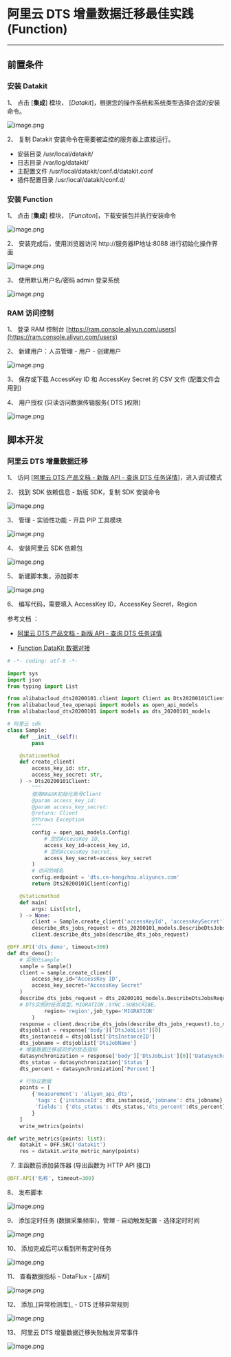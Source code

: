 # 阿里云 DTS 增量数据迁移最佳实践 (Function)

---

## 前置条件

### 安装 Datakit

1、 点击 [**集成**] 模块， [_Datakit_]，根据您的操作系统和系统类型选择合适的安装命令。

![image.png](../images/aliyun-dts-func-1.png)

2、 复制 Datakit 安装命令在需要被监控的服务器上直接运行。
- 安装目录 /usr/local/datakit/
- 日志目录 /var/log/datakit/
- 主配置文件 /usr/local/datakit/conf.d/datakit.conf
- 插件配置目录 /usr/local/datakit/conf.d/
### 安装 Function

1、 点击 [**集成**] 模块， [_Funciton_]，下载安装包并执行安装命令

![image.png](../images/aliyun-dts-func-2.png)

2、 安装完成后，使用浏览器访问 http://服务器IP地址:8088 进行初始化操作界面

![image.png](../images/aliyun-dts-func-3.png)

3、 使用默认用户名/密码 admin 登录系统

![image.png](../images/aliyun-dts-func-4.png)
### RAM 访问控制

1、 登录 RAM 控制台  [https://ram.console.aliyun.com/users](https://ram.console.aliyun.com/users)

2、 新建用户：人员管理 - 用户 - 创建用户

![image.png](../images/aliyun-dts-func-5.png)

3、 保存或下载 AccessKey ID 和 AccessKey Secret 的 CSV 文件 (配置文件会用到)

4、 用户授权 (只读访问数据传输服务( DTS )权限)

![image.png](../images/aliyun-dts-func-6.png)

## 脚本开发

### 阿里云 DTS 增量数据迁移

1、 访问 [[阿里云 DTS 产品文档 - 新版 API - 查询 DTS 任务详情](https://help.aliyun.com/document_detail/209702.html?spm=a2c4g.11186623.6.1002.d97c6436S5LXrz)]，进入调试模式

2、 找到 SDK 依赖信息 - 新版 SDK，复制 SDK 安装命令

![image.png](../images/aliyun-dts-func-7.png)

3、 管理 - 实验性功能 - 开启 PIP 工具模块

![image.png](../images/aliyun-dts-func-8.png)

4、 安装阿里云 SDK 依赖包

![image.png](../images/aliyun-dts-func-9.png)

5、 新建脚本集，添加脚本

![image.png](../images/aliyun-dts-func-10.png)

6、 编写代码，需要填入 AccessKey ID，AccessKey Secret，Region

参考文档 ：

- [阿里云 DTS 产品文档 - 新版 API - 查询 DTS 任务详情](https://help.aliyun.com/document_detail/209702.html?spm=a2c4g.11186623.6.1002.d97c6436S5LXrz)

- [Function DataKit 数据对接](/dataflux-func/development-guide/)

```python
# -*- coding: utf-8 -*-

import sys
import json
from typing import List

from alibabacloud_dts20200101.client import Client as Dts20200101Client
from alibabacloud_tea_openapi import models as open_api_models
from alibabacloud_dts20200101 import models as dts_20200101_models

# 阿里云 sdk
class Sample:
    def __init__(self):
        pass

    @staticmethod
    def create_client(
        access_key_id: str,
        access_key_secret: str,
    ) -> Dts20200101Client:
        """
        使用AK&SK初始化账号Client
        @param access_key_id:
        @param access_key_secret:
        @return: Client
        @throws Exception
        """
        config = open_api_models.Config(
            # 您的AccessKey ID,
            access_key_id=access_key_id,
            # 您的AccessKey Secret,
            access_key_secret=access_key_secret
        )
        # 访问的域名
        config.endpoint = 'dts.cn-hangzhou.aliyuncs.com'
        return Dts20200101Client(config)

    @staticmethod
    def main(
        args: List[str],
    ) -> None:
        client = Sample.create_client('accessKeyId', 'accessKeySecret')
        describe_dts_jobs_request = dts_20200101_models.DescribeDtsJobsRequest(region='cn-hangzhou')
        client.describe_dts_jobs(describe_dts_jobs_request)

@DFF.API('dts_demo', timeout=300)
def dts_demo():
    # 实例化sample
    sample = Sample()
    client = sample.create_client(
        access_key_id="AccessKey ID",
        access_key_secret="AccessKey Secret"
    )
    describe_dts_jobs_request = dts_20200101_models.DescribeDtsJobsRequest(
    # DTS实例的任务类型。MIGRATION；SYNC；SUBSCRIBE。
            region='region',job_type='MIGRATION'
        )
    response = client.describe_dts_jobs(describe_dts_jobs_request).to_map()
    dtsjoblist = response['body']['DtsJobList'][0]
    dts_instanceid = dtsjoblist['DtsInstanceID']
    dts_jobname = dtsjoblist['DtsJobName']
    # 增量数据迁移或同步的状态指标
    datasynchronization = response['body']['DtsJobList'][0]['DataSynchronizationStatus']
    dts_status = datasynchronization['Status']
    dts_percent = datasynchronization['Percent']

    # 行协议数据
    points = [
        {'measurement': 'aliyun_api_dts',
         'tags': {'instanceId': dts_instanceid,'jobname': dts_jobname}, 
         'fields': {'dts_status': dts_status,'dts_percent':dts_percent}
        }
    ]
    write_metrics(points)

def write_metrics(points: list):
    datakit = DFF.SRC('datakit')
    res = datakit.write_metric_many(points)
```

7. 主函数前添加装饰器 (导出函数为 HTTP API 接口) 

```python
@DFF.API('名称', timeout=300)
```

8、 发布脚本

![image.png](../images/aliyun-dts-func-11.png)

9、 添加定时任务 (数据采集频率)，管理 - 自动触发配置 - 选择定时时间

![image.png](../images/aliyun-dts-func-12.png)

10、 添加完成后可以看到所有定时任务

![image.png](../images/aliyun-dts-func-13.png)

11、 查看数据指标 - DataFlux - [_指标_]

![image.png](../images/aliyun-dts-func-14.png)

12、 添加_[异常检测库]_ - DTS 迁移异常规则

![image.png](../images/aliyun-dts-func-15.png)

13、 阿里云 DTS 增量数据迁移失败触发异常事件

![image.png](../images/aliyun-dts-func-16.png)
